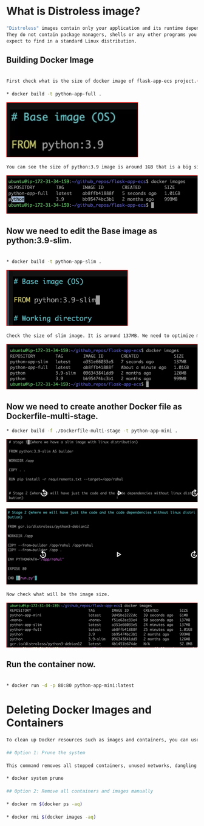# What is Distroless image?

```bash
"Distroless" images contain only your application and its runtime dependencies. 
They do not contain package managers, shells or any other programs you would 
expect to find in a standard Linux distribution.
```

## Building Docker Image
```bash

First check what is the size of docker image of flask-app-ecs project.(only python:3.9 image)

* docker build -t python-app-full .
```

![alt text](image-6.png)


```bash
You can see the size of python:3.9 image is around 1GB that is a big size, as a devops engineer we need to optimize this size.

```
![alt text](image.png)



## Now we need to edit the Base image as python:3.9-slim.
```bash

* docker build -t python-app-slim .
```

![alt text](image-1.png)

```bash
Check the size of slim image. It is around 137MB. We need to optimize more, here comes to picture distroless image.
```
![alt text](image-2.png)


## Now we need to create another Docker file as Dockerfile-multi-stage.
```bash
* docker build -f ./Dockerfile-multi-stage -t python-app-mini .

```

![alt text](image-3.png)

![alt text](image-4.png)

```bash
Now check what will be the image size.
```
![alt text](image-5.png)



## Run the container now.
```bash

* docker run -d -p 80:80 python-app-mini:latest

```

# Deleting Docker Images and Containers

```bash
To clean up Docker resources such as images and containers, you can use the following commands:

## Option 1: Prune the system

This command removes all stopped containers, unused networks, dangling images, and build cache:

* docker system prune

## Option 2: Remove all containers and images manually

* docker rm $(docker ps -aq)

* docker rmi $(docker images -aq)

```




